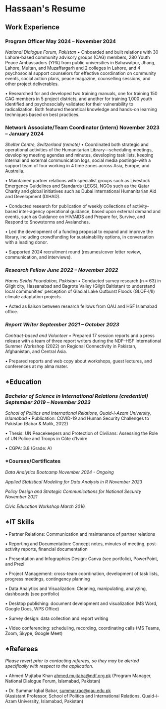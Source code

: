 # Hassaan's Resume

## **Work Experience**
### **Program Officer                                                                                                  	                     May 2024 – November 2024**
_National Dialogue Forum, Pakistan_
•	Onboarded and built relations with 30 Lahore-based community advisory groups (CAG) members, 280 Youth Peace Ambassadors (YPA) from public universities in Bahawalpur, Jhang, Lahore, Multan, and Muzaffargarh and 2 colleges in Lahore, and 4 psychosocial support counselors for effective coordination on community events, social action plans, peace magazine, counselling sessions, and other project deliverables.

•	Researched for and developed two training manuals, one for training 150 CAG members in 5 project districts, and another for training 1,000 youth identified and psychosocially validated for their vulnerability to radicalization. Both featured theoretical knowledge and hands-on learning techniques based on best practices.

### **Network Associate/Team Coordinator (intern)			       		    November 2023 – January 2024**
_Shelter Centre, Switzerland (remote)_ 
•	Coordinated both strategic and operational activities of the Humanitarian Library—scheduling meetings, developing meeting agendas and minutes, developing task lists, keeping internal and external communication logs, social media postings–with a support team of four working in 4 time zones across Asia, Europe, and Australia. 

•	Maintained partner relations with specialist groups such as Livestock Emergency Guidelines and Standards (LEGS), NGOs such as the Qatar Charity and global initiatives such as Dubai International Humanitarian Aid and Development (DIHAD). 

•	Conducted research for publication of weekly collections of activity-based inter-agency operational guidance, based upon external demand and events, such as Guidance on HIV/AIDS and Prepare for, Survive, and Respond to Snowstorms and Avalanches. 

•	Led the development of a funding proposal to expand and improve the library, including crowdfunding for sustainability options, in conversation with a leading donor. 

•	Supported 2024 recruitment round (resumes/cover letter review, communication, and interviews).

### *Research Fellow 						             		          June 2022 – November 2022*
_Hanns Seidel Foundation, Pakistan_
•	Conducted survey research (n = 63) in Gilgit city, Hassanabad and Bagrote Valley (Gilgit Baltistan) to understand local communities’ perception of Glacial Lake Outburst Floods (GLOF-I/II) climate adaptation projects. 

•	Acted as liaison between research fellows from QAU and HSF Islamabad office. 

### *Report Writer 		              			           	                 		   September 2021 – October 2023*
_Contract-based and Volunteer_
•	Prepared 17 session reports and a press release with a team of three report writers during the NDF–HSF International Summer Workshop (2022) on Regional Connectivity in Pakistan, Afghanistan, and Central Asia. 

•	Prepared reports and web copy about workshops, guest lectures, and conferences at my alma mater. 

## *Education 
### *Bachelor of Science in International Relations (credential)    	 		                  September 2019 – November 2023*
_School of Politics and International Relations, Quaid-i-Azam University, Islamabad_
•	Publication: COVID-19 and Human Security Challenges to Pakistan (Babar & Malik, 2022)

•	Thesis: UN Peacekeepers and Protection of Civilians: Assessing the Role of UN Police and Troops in Côte d'Ivoire

•	CGPA: 3.8 (Grade: A) 

### *Courses/Certificates
_Data Analytics Bootcamp	November 2024 - Ongoing_

_Applied Statistical Modeling for Data Analysis in R                            November 2023_

_Policy Design and Strategic Communications for National Security               November 2021_

_Civic Education Workshop                                                          March 2016_

## *IT Skills
•	Partner Relations: Communication and maintenance of partner relations

•	Reporting and Documentation: Concept notes, minutes of meeting, post-activity reports, financial documentation

•	Presentation and Infographics Design: Canva (see portfolio), PowerPoint, and Prezi

•	Project Management: cross-team coordination, development of task lists, progress meetings, contingency planning

•	Data Analytics and Visualization: Cleaning, manipulating, analyzing, dashboards (see portfolio)

•	Desktop publishing: document development and visualization (MS Word, Google Docs, WPS Office)

•	Survey design: data collection and report writing

•	Video conferencing: scheduling, recording, coordinating calls (MS Teams, Zoom, Skype, Google Meet)

## *Referees
_Please revert prior to contacting referees, so they may be alerted specifically with respect to the application._

•	Ahmed Mujtaba Khan ahmed.mujtaba@ndf.org.pk 
(Program Manager, National Dialogue Forum, Islamabad, Pakistan)

•	Dr. Summar Iqbal Babar, summar.rao@qau.edu.pk  
(Assistant Professor, School of Politics and International Relations, Quaid-i-Azam University, Islamabad, Pakistan)

